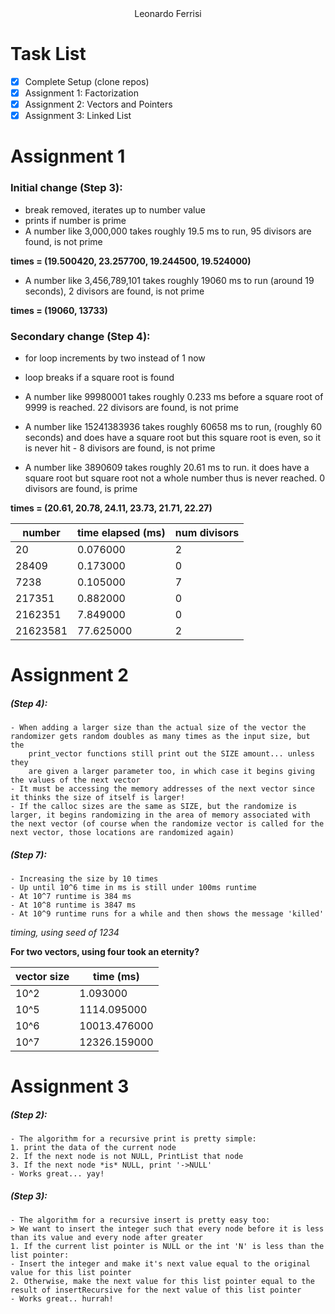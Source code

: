 <center>Leonardo Ferrisi</center>

# Task List
- [X] Complete Setup (clone repos)
- [X] Assignment 1: Factorization
- [X] Assignment 2: Vectors and Pointers
- [X] Assignment 3: Linked List

# Assignment 1

### Initial change (Step 3): 
- break removed, iterates up to number value
- prints if number is prime
- A number like 3,000,000 takes roughly 19.5 ms to run, 95 divisors are found, is not prime

**times = (19.500420, 23.257700, 19.244500, 19.524000)**

- A number like 3,456,789,101 takes roughly 19060 ms to run (around 19 seconds), 2 divisors are found, is not prime

**times = (19060, 13733)**


### Secondary change (Step 4):
- for loop increments by two instead of 1 now
- loop breaks if a square root is found

- A number like 99980001 takes roughly 0.233 ms before a square root of 9999 is reached. 22 divisors are found, is not prime

- A number like 15241383936 takes roughly 60658 ms to run, (roughly 60 seconds) and does have a square root but this square root is even, so it is never hit - 8 divisors are found, is not prime

- A number like 3890609 takes roughly 20.61 ms to run. it does have a square root but square root not a whole number thus is never reached. 0 divisors are found, is prime

**times = (20.61, 20.78, 24.11, 23.73, 21.71, 22.27)**


|  number |    time elapsed  (ms)   |     num divisors     |
|--------|---------|----------|
|    20    |     0.076000    |     2     |
|   28409    |     0.173000    |     0     |
|    7238    |     0.105000    |     7     |
|    217351    |     0.882000    |      0    |
|    2162351    |     7.849000    |      0    |
|    21623581    |     77.625000    |      2    |


# Assignment 2

##### (Step 4):
    - When adding a larger size than the actual size of the vector the randomizer gets random doubles as many times as the input size, but the
        print_vector functions still print out the SIZE amount... unless they 
        are given a larger parameter too, in which case it begins giving the values of the next vector
    - It must be accessing the memory addresses of the next vector since it thinks the size of itself is larger!
    - If the calloc sizes are the same as SIZE, but the randomize is larger, it begins randomizing in the area of memory associated with the next vector (of course when the randomize vector is called for the next vector, those locations are randomized again)

##### (Step 7):
    - Increasing the size by 10 times
    - Up until 10^6 time in ms is still under 100ms runtime
    - At 10^7 runtime is 384 ms
    - At 10^8 runtime is 3847 ms
    - At 10^9 runtime runs for a while and then shows the message 'killed'

*timing, using seed of 1234* 

**For two vectors, using four took an eternity?**

|     vector size      |     time (ms)       |
|-----------|------------|
|    10^2      |      1.093000      |
|    10^5      |      1114.095000      |
|    10^6      |      10013.476000      |
|    10^7      |      12326.159000      |

# Assignment 3

##### (Step 2):
    - The algorithm for a recursive print is pretty simple:
    1. print the data of the current node
    2. If the next node is not NULL, PrintList that node
    3. If the next node *is* NULL, print '->NULL'
    - Works great... yay!

##### (Step 3):
    - The algorithm for a recursive insert is pretty easy too:
    > We want to insert the integer such that every node before it is less than its value and every node after greater
    1. If the current list pointer is NULL or the int 'N' is less than the list pointer:
    - Insert the integer and make it's next value equal to the original value for this list pointer
    2. Otherwise, make the next value for this list pointer equal to the result of insertRecursive for the next value of this list pointer
    - Works great.. hurrah!
